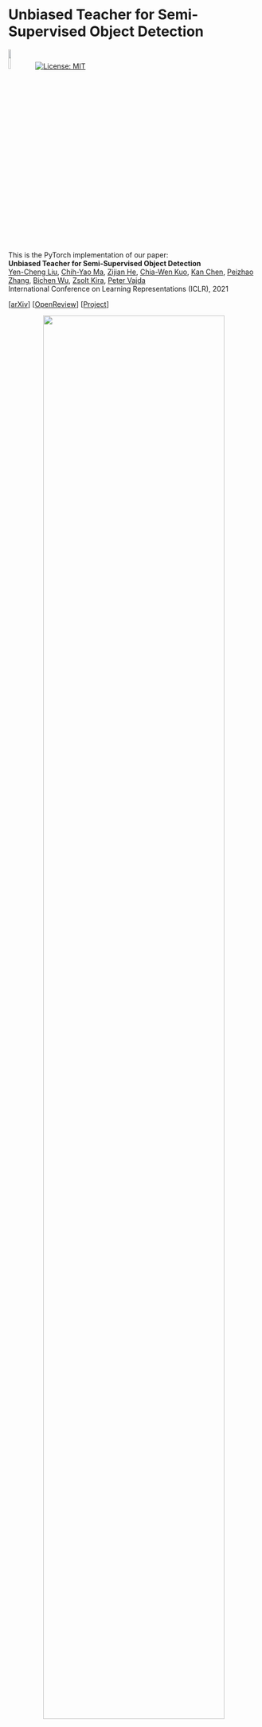 # Unbiased Teacher for Semi-Supervised Object Detection

<img src="teaser/pytorch-logo-dark.png" width="10%"> [![License: MIT](https://img.shields.io/badge/License-MIT-yellow.svg)](https://opensource.org/licenses/MIT)

This is the PyTorch implementation of our paper: <br>
**Unbiased Teacher for Semi-Supervised Object Detection**<br>
[Yen-Cheng Liu](https://ycliu93.github.io/), [Chih-Yao Ma](https://chihyaoma.github.io/), [Zijian He](https://research.fb.com/people/he-zijian/), [Chia-Wen Kuo](https://sites.google.com/view/chiawen-kuo/home), [Kan Chen](https://kanchen.info/), [Peizhao Zhang](https://scholar.google.com/citations?user=eqQQkM4AAAAJ&hl=en), [Bichen Wu](https://scholar.google.com/citations?user=K3QJPdMAAAAJ&hl=en), [Zsolt Kira](https://www.cc.gatech.edu/~zk15/), [Peter Vajda](https://sites.google.com/site/vajdap)<br>
International Conference on Learning Representations (ICLR), 2021 <br>

[[arXiv](https://arxiv.org/abs/2102.09480)] [[OpenReview](https://openreview.net/forum?id=MJIve1zgR_)] [[Project](https://ycliu93.github.io/projects/unbiasedteacher.html)]

<p align="center">
<img src="teaser/figure_teaser.gif" width="85%">
</p>

# Installation

## Prerequisites

- Linux or macOS with Python ≥ 3.6
- PyTorch ≥ 1.5 and torchvision that matches the PyTorch installation.

## Install PyTorch in Conda env

```shell
# create conda env
conda create -n detectron2 python=3.6
# activate the enviorment
conda activate detectron2
# install PyTorch >=1.5 with GPU
conda install pytorch torchvision -c pytorch
```

## Build Detectron2 from Source

Follow the [INSTALL.md](https://github.com/facebookresearch/detectron2/blob/master/INSTALL.md) to install Detectron2.

## Dataset download

1. Download COCO dataset

```shell
# download images
wget http://images.cocodataset.org/zips/train2017.zip
wget http://images.cocodataset.org/zips/val2017.zip

# download annotations
wget http://images.cocodataset.org/annotations/annotations_trainval2017.zip
```

2. Organize the dataset as following:

```shell
unbiased_teacher/
└── datasets/
    └── coco/
        ├── train2017/
        ├── val2017/
        └── annotations/
        	├── instances_train2017.json
        	└── instances_val2017.json
```

## Training

- Train the Unbiased Teacher under 1% COCO-supervision

```shell
python train_net.py \
      --num-gpus 8 \
      --config configs/coco_supervision/faster_rcnn_R_50_FPN_sup1_run1.yaml \
       SOLVER.IMG_PER_BATCH_LABEL 16 SOLVER.IMG_PER_BATCH_UNLABEL 16
```

- Train the Unbiased Teacher under 2% COCO-supervision

```shell
python train_net.py \
      --num-gpus 8 \
      --config configs/coco_supervision/faster_rcnn_R_50_FPN_sup2_run1.yaml \
       SOLVER.IMG_PER_BATCH_LABEL 16 SOLVER.IMG_PER_BATCH_UNLABEL 16
```

- Train the Unbiased Teacher under 5% COCO-supervision

```shell
python train_net.py \
      --num-gpus 8 \
      --config configs/coco_supervision/faster_rcnn_R_50_FPN_sup5_run1.yaml \
       SOLVER.IMG_PER_BATCH_LABEL 16 SOLVER.IMG_PER_BATCH_UNLABEL 16
```

- Train the Unbiased Teacher under 10% COCO-supervision

```shell
python train_net.py \
      --num-gpus 8 \
      --config configs/coco_supervision/faster_rcnn_R_50_FPN_sup10_run1.yaml \
       SOLVER.IMG_PER_BATCH_LABEL 16 SOLVER.IMG_PER_BATCH_UNLABEL 16
```

- Train the Unbiased Teacher under VOC07 (as labeled set) and VOC12 (as unlabeled set)

```shell
python train_net.py \
      --num-gpus 8 \
      --config configs/voc/voc07_voc12.yaml \
       SOLVER.IMG_PER_BATCH_LABEL 8 SOLVER.IMG_PER_BATCH_UNLABEL 8
```

- Train the Unbiased Teacher under VOC07 (as labeled set) and VOC12+COCO20cls (as unlabeled set)

```shell
python train_net.py \
      --num-gpus 8 \
      --config configs/voc/voc07_voc12coco20.yaml \
       SOLVER.IMG_PER_BATCH_LABEL 8 SOLVER.IMG_PER_BATCH_UNLABEL 8
```

## Resume the training

```shell
python train_net.py \
      --resume \
      --num-gpus 8 \
      --config configs/coco_supervision/faster_rcnn_R_50_FPN_sup10_run1.yaml \
       SOLVER.IMG_PER_BATCH_LABEL 16 SOLVER.IMG_PER_BATCH_UNLABEL 16 MODEL.WEIGHTS <your weight>.pth
```

## Evaluation

```shell
python train_net.py \
      --eval-only \
      --num-gpus 8 \
      --config configs/coco_supervision/faster_rcnn_R_50_FPN_sup10_run1.yaml \
       SOLVER.IMG_PER_BATCH_LABEL 16 SOLVER.IMG_PER_BATCH_UNLABEL 16 MODEL.WEIGHTS <your weight>.pth
```

## Model Weights

For the following COCO-supervision results, we use 16 labeled images + 16 unlabeled images on 8 GPUs (single node).

Faster-RCNN:

|  Model  | Supervision |        Batch size         |  AP   |                                       Model Weights                                        |
| :-----: | :---------: | :-----------------------: | :---: | :----------------------------------------------------------------------------------------: |
| R50-FPN |     1%      | 16 labeled + 16 unlabeled | 20.16 | [link](https://drive.google.com/file/d/1NQs5SrQ2-ODEVn_ZdPU_2xv9mxdY6MPq/view?usp=sharing) |
| R50-FPN |     2%      | 16 labeled + 16 unlabeled | 24.16 | [link](https://drive.google.com/file/d/12q-LB4iDvgXGW50Q-bYOahpalUvO3SIa/view?usp=sharing) |
| R50-FPN |     5%      | 16 labeled + 16 unlabeled | 27.84 | [link](https://drive.google.com/file/d/1IJQeRP9wHPU0J27YTea-y3lIW96bMAUu/view?usp=sharing) |
| R50-FPN |     10%     | 16 labeled + 16 unlabeled | 31.39 | [link](https://drive.google.com/file/d/1U9tnJGvzRFSOnOfIHOnelFmlvEfyayha/view?usp=sharing) |

For the following VOC results, we use 8 labeled images + 8 unlabeled images on 4 GPUs (single node).

VOC:

|  Model  | Labeled set |  Unlabeled set  |       Batch size        | AP50  |  AP   |                                        Model Weights                                         |
| :-----: | :---------: | :-------------: | :---------------------: | :---: | :---: | :------------------------------------------------------------------------------------------: |
| R50-FPN |    VOC07    |      VOC12      | 8 labeled + 8 unlabeled | 80.51 | 54.48 | [link](https://drive.google.com/drive/folders/1Wo7wGZ2t2sLLJ-HmZ46YOeopPwDwHYPL?usp=sharing) |
| R50-FPN |    VOC07    | VOC12+COCO20cls | 8 labeled + 8 unlabeled | 81.71 | 55.79 | [link](https://drive.google.com/drive/folders/1xSY6nTX2n3RzuTw7dOQ_022RRHffJEPP?usp=sharing) |

## FAQ

1. Q: Using the lower batch size and fewer GPUs cannot achieve the results presented in the paper?

- A: We train the model with 32 labeled images + 32 unlabeled images per batch for the results presented in the paper, and using the lower batch size leads to lower accuracy. For example, in the 1% COCO-supervision setting, the model trained with 16 labeled images + 16 unlabeled images achieves 20.16 AP as shown in the following table.

|   Experiment GPUs    |    Batch size per node    |        Batch size         |  AP   |
| :------------------: | :-----------------------: | :-----------------------: | :---: |
| 8 GPUs/node; 4 nodes |  8 labeled + 8 unlabeled  | 32 labeled + 32 unlabeled | 20.75 |
| 8 GPUs/node; 1 node  | 16 labeled + 16 unlabeled | 16 labeled + 16 unlabeled | 20.16 |

1. Q: How to use customized dataset other than COCO and VOC?

- A: Check [issue #10](https://github.com/facebookresearch/unbiased-teacher/issues/10). [Vladimir Fomenko](https://github.com/vlfom) provides a great answer!

3. Q: What is `COCO_supervision.txt`? Could I remove it if I need to use my own dataset?

- A: `COCO_supervision.txt` stores data split of the results we presented in the paper. We did this to make sure the results are reproducible. Also, we found out that the variance across runs is less than 1 mAP, so using other random seed should lead to similar results.

4. Why VOC results in github repo look better than VOC results presented in the paper?

- A: We use COCOevaluator to evalute VOC07-test on paper, while we notice that VOCevaluator has different way to compute AP and results in higher results.

## Citing Unbiased Teacher

If you use Unbiased Teacher in your research or wish to refer to the results published in the paper, please use the following BibTeX entry.

```BibTeX
@inproceedings{liu2021unbiased,
    title={Unbiased Teacher for Semi-Supervised Object Detection},
    author={Liu, Yen-Cheng and Ma, Chih-Yao and He, Zijian and Kuo, Chia-Wen and Chen, Kan and Zhang, Peizhao and Wu, Bichen and Kira, Zsolt and Vajda, Peter},
    booktitle={Proceedings of the International Conference on Learning Representations (ICLR)},
    year={2021},
}
```

Also, if you use Detectron2 in your research, please use the following BibTeX entry.

```BibTeX
@misc{wu2019detectron2,
  author =       {Yuxin Wu and Alexander Kirillov and Francisco Massa and
                  Wan-Yen Lo and Ross Girshick},
  title =        {Detectron2},
  howpublished = {\url{https://github.com/facebookresearch/detectron2}},
  year =         {2019}
}
```

## License

This project is licensed under [MIT License](LICENSE), as found in the LICENSE file.
